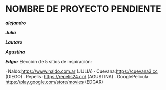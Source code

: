 # NOMBRE DE PROYECTO PENDIENTE

***alejandro***

***Julia***

***Lautaro***

***Agustina***

***Edgar***
 Elección de 5 sitios de inspiración:

 · Naldo:https://www.naldo.com.ar (JULIA)
 · Cuevana:https://cuevana3.cc (DIEGO)
 . Repelis: https://repelis24.co/ (AGUSTINA)
 . GooglePelicula: https://play.google.com/store/movies (EDGAR)
